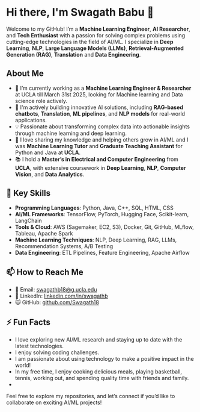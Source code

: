 # Hi there, I'm Swagath Babu 👋

Welcome to my GitHub! I’m a **Machine Learning Engineer**, **AI Researcher**, and **Tech Enthusiast** with a passion for solving complex problems using cutting-edge technologies in the field of AI/ML. I specialize in **Deep Learning**, **NLP**, **Large Language Models (LLMs)**, **Retrieval-Augmented Generation (RAG)**, **Translation** and **Data Engineering**.

## About Me

- 🔭 I’m currently working as a **Machine Learning Engineer & Researcher** at UCLA till March 31st 2025, looking for Machine learning and Data science role actively.
- 🌱 I'm actively building innovative AI solutions, including **RAG-based chatbots**, **Translation**, **ML pipelines**, and **NLP models** for real-world applications.
- 💡 Passionate about transforming complex data into actionable insights through machine learning and deep learning.
- 💬 I love sharing my knowledge and helping others grow in AI/ML and I was **Machine Learning Tutor** and **Graduate Teaching Assistant** for Python and Java at **UCLA**.
- 📚 I hold a **Master’s in Electrical and Computer Engineering** from **UCLA**, with extensive coursework in **Deep Learning**, **NLP**, **Computer Vision**, and **Data Analytics**.

## 🚀 Key Skills

- **Programming Languages**: Python, Java, C++, SQL, HTML, CSS
- **AI/ML Frameworks**: TensorFlow, PyTorch, Hugging Face, Scikit-learn, LangChain
- **Tools & Cloud**: AWS (Sagemaker, EC2, S3), Docker, Git, GitHub, MLflow, Tableau, Apache Spark
- **Machine Learning Techniques**: NLP, Deep Learning, RAG, LLMs, Recommendation Systems, A/B Testing
- **Data Engineering**: ETL Pipelines, Feature Engineering, Apache Airflow

## 📫 How to Reach Me

- 📧 Email: [swagathb18@g.ucla.edu](mailto:swagathb18@g.ucla.edu)
- 💼 LinkedIn: [linkedin.com/in/swagathb](https://linkedin.com/in/swagathb)
- 🐱 GitHub: [github.com/Swagath18](https://github.com/Swagath18)

## ⚡ Fun Facts

- I love exploring new AI/ML research and staying up to date with the latest technologies.
- I enjoy solving coding challenges.
- I am passionate about using technology to make a positive impact in the world!
- In my free time, I enjoy cooking delicious meals, playing basketball, tennis, working out, and spending quality time with friends and family.
- 
Feel free to explore my repositories, and let’s connect if you’d like to collaborate on exciting AI/ML projects!
